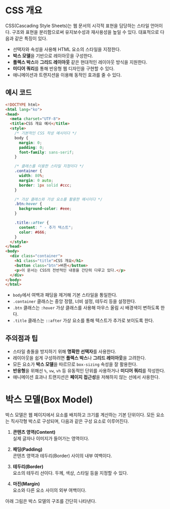 # CSS 개요

CSS(Cascading Style Sheets)는 웹 문서의 시각적 표현을 담당하는 스타일 언어이다. 구조와 표현을 분리함으로써 유지보수성과 재사용성을 높일 수 있다. 대표적으로 다음과 같은 특징이 있다.

- 선택자와 속성을 사용해 HTML 요소의 스타일을 지정한다.  
- **박스 모델**을 기반으로 레이아웃을 구성한다.  
- **플렉스 박스**와 **그리드 레이아웃** 같은 현대적인 레이아웃 방식을 지원한다.  
- **미디어 쿼리**를 통해 반응형 웹 디자인을 구현할 수 있다.  
- 애니메이션과 트랜지션을 이용해 동적인 효과를 줄 수 있다.  

## 예시 코드

```html
<!DOCTYPE html>
<html lang="ko">
<head>
  <meta charset="UTF-8">
  <title>CSS 개요 예시</title>
  <style>
    /* 기본적인 CSS 작성 예시이다 */
    body {
      margin: 0;
      padding: 0;
      font-family: sans-serif;
    }

    /* 클래스를 이용한 스타일 지정이다 */
    .container {
      width: 80%;
      margin: 0 auto;
      border: 1px solid #ccc;
    }

    /* 가상 클래스와 가상 요소를 활용한 예시이다 */
    .btn:hover {
      background-color: #eee;
    }

    .title::after {
      content: " - 추가 텍스트";
      color: #666;
    }
  </style>
</head>
<body>
  <div class="container">
    <h1 class="title">CSS 개요</h1>
    <button class="btn">버튼</button>
    <p>이 문서는 CSS의 전반적인 내용을 간단히 다루고 있다.</p>
  </div>
</body>
</html>
```

- `body`에서 여백과 패딩을 제거해 기본 스타일을 통일한다.
- `.container` 클래스는 중앙 정렬, 너비 설정, 테두리 등을 설정한다.
- `.btn` 클래스는 `:hover` 가상 클래스를 사용해 마우스 올림 시 배경색이 변하도록 한다.
- `.title` 클래스는 `::after` 가상 요소를 통해 텍스트가 추가로 보이도록 한다.

## 주의점과 팁

- 스타일 충돌을 방지하기 위해 **명확한 선택자**를 사용한다.
- 레이아웃을 쉽게 구성하려면 **플렉스 박스**나 **그리드 레이아웃**을 고려한다.
- 모든 요소가 **박스 모델**을 따르므로 `box-sizing` 속성을 잘 활용한다.
- **반응형**을 위해선 `%`, `vw`, `vh` 등 유동적인 단위를 사용하거나 **미디어 쿼리**를 작성한다.
- 애니메이션 효과나 트랜지션은 **페이지 접근성**을 저해하지 않는 선에서 사용한다.

# 박스 모델(Box Model)

박스 모델은 웹 페이지에서 요소를 배치하고 크기를 계산하는 기본 단위이다. 모든 요소는 직사각형 박스로 구성되며, 다음과 같은 구성 요소로 이루어진다.

1. **콘텐츠 영역(Content)**  
   실제 글자나 이미지가 들어가는 영역이다.

2. **패딩(Padding)**  
   콘텐츠 영역과 테두리(Border) 사이의 내부 여백이다.

3. **테두리(Border)**  
   요소의 테두리 선이다. 두께, 색상, 스타일 등을 지정할 수 있다.

4. **마진(Margin)**  
   요소와 다른 요소 사이의 외부 여백이다.

아래 그림은 박스 모델의 구조를 간단히 나타낸다.

